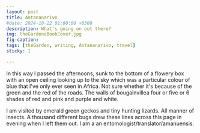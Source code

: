 ```yaml
---
layout: post
title: Antananarivo
#date: 2024-10-22 01:00:00 +0300
description: What's going on out there? 
img: theGardeneBookCover.jpg 
fig-caption: 
tags: [theGarden, writing, Antananarivo, travel] 
sticky: 1

---
```

	
In this way I passed the afternoons, sunk to the bottom of a flowery box with an open ceiling looking up to the sky which was a particular colour of blue that I've only ever seen in Africa. Not sure whether it's because of the green and the red of the roads. The walls of bougainvillea four or five or 6 shades of red and pink and purple and white. 

I am visited by emerald green geckos and tiny hunting lizards. All manner of insects. A thousand different bugs drew these lines across this page in evening when I left them out. I am a an entomologist/translator/amanuensis. 
